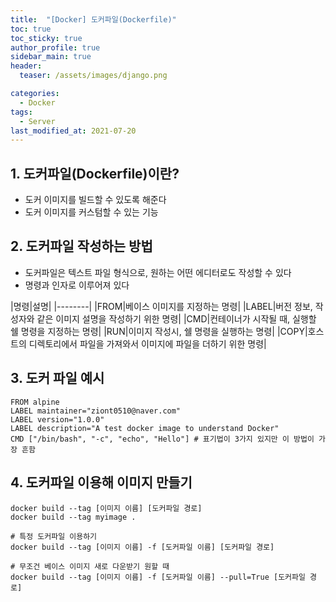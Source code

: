 ```yaml
---
title:  "[Docker] 도커파일(Dockerfile)"
toc: true
toc_sticky: true
author_profile: true
sidebar_main: true
header:
  teaser: /assets/images/django.png

categories:
  - Docker
tags:
  - Server
last_modified_at: 2021-07-20
---  
```


## 1. 도커파일(Dockerfile)이란?
- 도커 이미지를 빌드할 수 있도록 해준다
- 도커 이미지를 커스텀할 수 있는 기능

## 2. 도커파일 작성하는 방법
- 도커파일은 텍스트 파일 형식으로, 원하는 어떤 에디터로도 작성할 수 있다
- 명령과 인자로 이루어져 있다

|명령|설명|
|--------|
|FROM|베이스 이미지를 지정하는 명령|
|LABEL|버전 정보, 작성자와 같은 이미지 설명을 작성하기 위한 명령|
|CMD|컨테이너가 시작될 때, 실행할 쉘 명령을 지정하는 명령|
|RUN|이미지 작성시, 쉘 명령을 실행하는 명령|
|COPY|호스트의 디렉토리에서 파일을 가져와서 이미지에 파일을 더하기 위한 명령|


## 3. 도커 파일 예시
```
FROM alpine
LABEL maintainer="ziont0510@naver.com"
LABEL version="1.0.0"
LABEL description="A test docker image to understand Docker"
CMD ["/bin/bash", "-c", "echo", "Hello"] # 표기법이 3가지 있지만 이 방법이 가장 흔함
```  

## 4. 도커파일 이용해 이미지 만들기

```
docker build --tag [이미지 이름] [도커파일 경로]
docker build --tag myimage .

# 특정 도커파일 이용하기
docker build --tag [이미지 이름] -f [도커파일 이름] [도커파일 경로]

# 무조건 베이스 이미지 새로 다운받기 원할 때
docker build --tag [이미지 이름] -f [도커파일 이름] --pull=True [도커파일 경로]
```